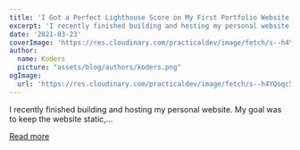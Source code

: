 ```yaml
---
title: 'I Got a Perfect Lighthouse Score on My First Portfolio Website!'
excerpt: 'I recently finished building and hosting my personal website. My goal was to keep the website static,...'
date: '2021-03-23'
coverImage: 'https://res.cloudinary.com/practicaldev/image/fetch/s--h4YQoqc5--/c_imagga_scale,f_auto,fl_progressive,h_420,q_auto,w_1000/https://dev-to-uploads.s3.amazonaws.com/uploads/articles/ie8wogqcq0tnl0z4e6h9.png'
author:
  name: Koders
  picture: "assets/blog/authors/koders.png"
ogImage:
  url: 'https://res.cloudinary.com/practicaldev/image/fetch/s--h4YQoqc5--/c_imagga_scale,f_auto,fl_progressive,h_420,q_auto,w_1000/https://dev-to-uploads.s3.amazonaws.com/uploads/articles/ie8wogqcq0tnl0z4e6h9.png'
---
```


I recently finished building and hosting my personal website. My goal was to keep the website static,...

[Read more](https://dev.to/prnvbirajdar/my-first-portfolio-website-using-next-tailwind-and-typescript-4lg3)
